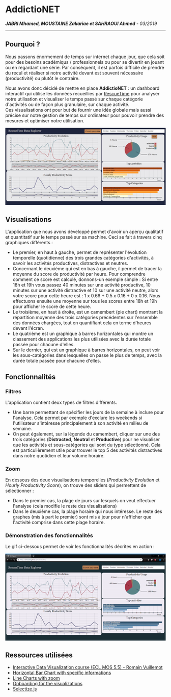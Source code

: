 # AddictioNET
***JABRI Mhamed, MOUSTAINE Zakariae et SAHRAOUI Ahmed**  - 03/2019*
***

## Pourquoi ?
Nous passons énormement de temps sur internet chaque jour, que cela soit pour des besoins académiqus / professionnels ou pour se divertir en jouant ou en regardant une série. Par conséquent, il est parfois difficile de prendre du recul et réaliser si notre activité devant est souvent nécessaire (productivité) ou plutôt le contraire. 

Nous avons donc décidé de mettre en place **AddictioNET** : un dashboard interactif qui utilise les données recueillies par [RescueTime](https://www.rescuetime.com/) pour analyser notre utilisation et visualiser le temps passé sur chaque catégorie d'activités ou de façon plus granulaire, sur chaque activité.      
Ces visualisations ont pour but de fournir une idée globale mais aussi précise sur notre gestion de temps sur ordinateur pour pouvoir prendre des mesures et optimiser notre utilisation. 

<p align="center">
  <img src="Capture.JPG" width="800">
</p>

## Visualisations
L'application que nous avons développé permet d'avoir un aperçu qualitatif et quantitatif sur le temps passé sur sa machine. Ceci se fait à travers cinq graphiques différents : 
* Le premier, en haut à gauche, permet de représenter l'évolution temporelle (quotidienne) des trois grandes catégories d'activités, à savoir les activités productives, distractives et neutres.             
* Concernant le deuxième qui est en bas à gauche, il permet de tracer la moyenne du score de productivité par heure. Pour comprendre comment ce score est calculé, donnons-un exemple simple : Si entre 18h et 19h vous passez 40 minutes sur une activité productive, 10 minutes sur une activité distractive et 10 sur une activité neutre, alors votre score pour cette heure est : 1 x 0.66 + 0.5 x 0.16 + 0 x 0.16. Nous effectuons ensuite une moyenne sur tous les scores entre 18h et 19h pour afficher le score de cette heure.
* Le troisième, en haut à droite, est un camembert (pie chart) montrant la répartition moyenne des trois catégories précédentes sur l'ensemble des données chargées, tout en quantifiant cela en terme d'heures devant l'écran.
* Le quatrième est un graphique à barres horizontales qui montre un classement des applications les plus utilisées avec la durée totale passée pour chacune d'elles.
* Sur le dernier, qui est un graphique à barres horizontales, on peut voir les sous-catégories dans lesquelles on passe le plus de temps, avec la durée totale passée pour chacune d'elles.

## Fonctionnalités

### Filtres
L'application contient deux types de filtres différents.        
* Une barre permettant de spécifier les jours de la semaine à inclure pour l'analyse. Cela permet par exemple d'exclure les weekends si l'utilisateur s'intéresse principalement à son activité en milieu de semaine.     
* On peut également, sur la légende du camembert, cliquer sur une des trois catégories (**Distracted**, **Neutral** et **Productive**) pour ne visualiser que les activités et sous-catégories qui sont du type sélectionné. Cela est particulièrement utile pour trouver le top 5 des activités distractives dans notre quotidien et leur volume horaire.

### Zoom
En dessous des deux visualisations temporelles (*Productivity Evolution* et *Hourly Productivity Score*), on trouve des sliders qui permettent de séléctionner : 
* Dans le premier cas, la plage de jours sur lesquels on veut effectuer l'analyse (cela modifie le reste des visualisations) 
* Dans le deuxième cas, la plage horaire qui nous intéresse. Le reste des graphes (mis à part le premier) sont mis à jour pour n'afficher que l'activité comprise dans cette plage horaire.

### Démonstration des fonctionnalités                             
Le gif ci-dessous permet de voir les fonctionnalités décrites en action :
<p align="center">
  <img src="demo.gif" width="800">
</p>


## Ressources utilisées
- [Interactive Data Visualization course (ECL MOS 5.5) - Romain Vuillemot](https://github.com/LyonDataViz/MOS5.5-Dataviz)
- [Horizontal Bar Chart with specific informations](https://bl.ocks.org/alandunning/7008d0332cc28a826b37b3cf6e7bd998?fbclid=IwAR3rObL7VjqSWmA8a51X4M6Jl0S_F8u5RiicRGZsaT6w9JrC9ava9lBrKgo)
- [Line Charts with zoom](http://bl.ocks.org/natemiller/7dec148bb6aab897e561?fbclid=IwAR07dlGfEBKmKcQl-No6vZOvh1iGqcdorWoKE-ZHbuj1H_-4AIJKuRUqn2g)
- [Onboarding for the visualizations](https://github.com/usablica/intro.js)
- [Selectize.js](https://selectize.github.io/selectize.js/) 
